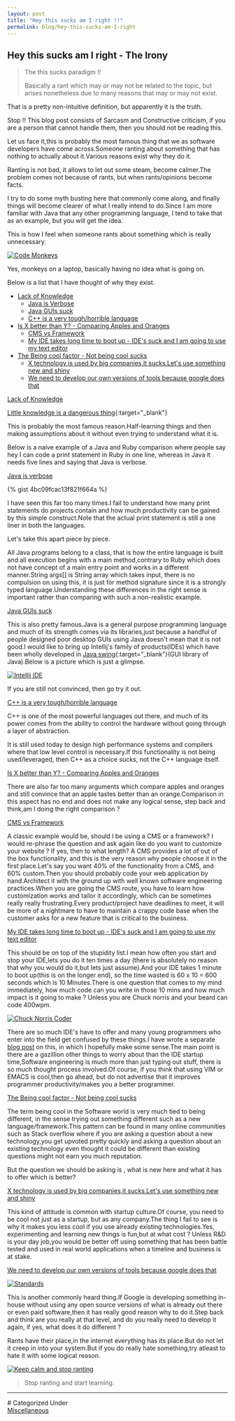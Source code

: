 ```yaml
---
layout: post
title: "Hey this sucks am I right !!"
permalink: blog/hey-this-sucks-am-I-right
---
```


## Hey this sucks am I right - The Irony


>The this sucks paradigm !!
>
>Basically a rant which may or may not be related to the topic, but arises nonetheless due to many reasons that may or may not exist.

That is a pretty non-intuitive definition, but apparently it is the truth.

Stop !! This blog post consists of Sarcasm and Constructive criticism, if you are a person that cannot handle them, then you should not be reading this.

Let us face it,this is probably the most famous thing that we as software developers have come across.Someone ranting about something that has nothing to actually about it.Various reasons exist why they do it.

Ranting is not bad, it allows to let out some steam, become calmer.The problem comes not because of rants, but when rants/opinions become facts.

I try to do some myth busting here that commonly come along, and finally things will become clearer of what I really intend to do.Since I am more familiar with Java that any other programming language, I tend to take that as an example, but you will get the idea.

This is how I feel when someone rants about something which is really unnecessary.

<a class="image" href="/images/code-monkeys.jpg">
<img src="/images/code-monkeys.jpg" alt="Code Monkeys"/>
</a>

<!--break-->

Yes, monkeys on a laptop, basically having no idea what is going on.

Below is a list that I have thought of why they exist.

- <a href="#LackOfKnowledge">Lack of Knowledge</a>
  - <a href="#JavaVerbose">Java is Verbose</a>
  - <a href="#JavaGUI">Java GUIs suck</a>
  - <a href="#ToughC++">C++ is a very tough/horrible language</a>
- <a href="#AppleOrangeCompare">Is X better than Y? - Comparing Apples and Oranges</a>
  - <a href="#CMSVsFramework">CMS vs Framework</a>
  - <a href="#TextEditorVSIDE">My IDE takes long time to boot up - IDE's suck and I am going to use my text editor</a>
- <a href="#BeingCoolFactor">The Being cool factor - Not being cool sucks</a>
  - <a href="#XNewTechnology">X technology is used by big companies,it sucks.Let's use something new and shiny</a>
  - <a href="#GoogleTech">We need to develop our own versions of tools because google does that</a>
  
<a name = "LackOfKnowledge"><u>Lack of Knowledge</u></a>

[Little knowledge is a dangerous thing](http://www.quora.com/What-does-Little-knowledge-is-a-dangerous-thing-mean){:target="_blank"}

This is probably the most famous reason.Half-learning things and then making assumptions about it without even trying to understand what it is.

Below is a naive example of a Java and Ruby comparison where people say hey I can code a print statement in Ruby in one line, whereas in Java it needs five lines and saying that Java is verbose.

<a name= "JavaVerbose"><u>Java is verbose</u></a>

{% gist 4bc09fcac13f821f664a %}
    
I have seen this far too many times.I fail to understand how many print statements do projects contain and how much productivity can be gained by this simple construct.Note that the actual print statement is still a one liner in both the languages.

Let's take this apart piece by piece. 

All Java programs belong to a class, that is how the entire language is built and all execution begins with a main method,contrary to Ruby which does not have concept of a main entry point and works in a different manner.String args[] is String array which takes input, there is no compulsion on using this, it is just for method signature since it is a strongly typed language.Understanding these differences in the right sense is important rather than comparing with such a non-realistic example.

<a name="JavaGUI"><u>Java GUIs suck</u></a>

This is also pretty famous.Java is a general purpose programming language and much of its strength comes via its libraries,just because a handful of people designed poor desktop GUIs using Java doesn't mean that it is not good.I would like to bring up Intellij's family of products(IDEs) which have been wholly developed in
[Java swing](https://github.com/JetBrains/intellij-community){:target="_blank"}(GUI library of Java).Below is a picture which is just a glimpse.

<a class="image" href="/images/intellij-idea.jpg">
  <img src="/images/intellij-idea.jpg" alt="Intellij IDE"/>
</a>

If you are still not convinced, then go try it out.

<a name="ToughC++"><u>C++ is a very tough/horrible language</u></a>

C++ is one of the most powerful languages out there, and much of its power comes from the ability to control the hardware without going through a layer of abstraction.

It is still used today to design high performance systems and compilers where that low level control is necessary.If this functionality is not being used/leveraged, then C++ as a choice sucks, not the C++ language itself.

<a name = "AppleOrangeCompare"><u>Is X better than Y? - Comparing Apples and Oranges</u></a>

There are also far too many arguments which compare apples and oranges and still convince that an apple tastes better than an orange.Comparison in this aspect has no end and does not make any logical sense, step back and think,am I doing the right comparison ?

<a name="CMSVsFramework"><u>CMS vs Framework</u></a>

A classic example would be, should I be using a CMS or a framework? I would re-phrase the question and ask again like do you want to customize your website ? If yes, then to what length? A CMS provides a lot of out of the box functionality, and this is the very reason why people choose it in the first place.Let's say you want 40% of the functionality from  a CMS, and 60% custom.Then you should probably code your web application by hand.Architect it with the ground up with well known software engineering practices.When you are going the CMS route, you have to learn how customization works and tailor it accordingly, which can be sometimes really really frustrating.Every product/project have deadlines to meet, it will be more of a nightmare to have to maintain a crappy code base when the customer asks for a new feature that is critical to the business.

<a name="TextEditorVSIDE"><u>My IDE takes long time to boot up - IDE's suck and I am going to use my text editor</u></a>

This should be on top of the stupidity list.I mean how often you start and stop your IDE,lets you do it ten times a day (there is absolutely no reason that why you would do it,but lets just assume).And your IDE takes 1 minute to boot up(this is on the longer end), so the time wasted is 60 x 10 = 600 seconds which is 10 Minutes.There is one question that comes to my mind immediately, how much code can you write in those 10 mins and how much impact is it going to make ? Unless you are Chuck norris and your beard can code 400wpm.

<a class="image" href="/images/chuck-norris-code.jpg">
<img src="/images/chuck-norris-code.jpg" alt="Chuck Norris Coder"/>
</a>

There are so much IDE's have to offer and many young programmers who enter into the field get confused by these things.I have wrote a separate [blog post](/blog/why-you-should-use-ides-instead-of-text-editors-for-coding) on this, in which I hopefully make some sense.The main point is there are a gazillion other things to worry about than the IDE startup time,Software engineering is much more than just typing out stuff, there is so much thought process involved.Of course, if you think that using VIM or EMACS is cool,then go ahead, but do not advertise that it improves programmer productivity/makes you a better programmer.

<a name="BeingCoolFactor"><u>The Being cool factor - Not being cool sucks</u></a>

The term being cool in the Software world is very much tied to being different, in the sense trying out something different such as a new language/framework.This pattern can be found in many online communities such as Stack overflow where if you are asking a question about a new technology,you get upvoted pretty quickly and asking a question about an existing technology even thought it could be different than existing questions might not earn you much reputation.

But the question we should be asking is , what is new here and what it has to offer which is better?

<a name="XNewTechnology"><u>X technology is used by big companies,it sucks.Let's use something new and shiny</u></a>

This kind of attitude is common with startup culture.Of course, you need to be cool not just as a startup, but as any company.The thing I fail to see is why it makes you less cool if you use already existing technologies.Yes, experimenting and learning new things is fun,but at what cost ? Unless R&amp;D is your day job,you would be better off using something that has been battle tested and used in real world applications when a timeline and business is at stake.

<a name="GoogleTech"><u>We need to develop our own versions of tools because google does that</u></a>

<a class="image" href="http://imgs.xkcd.com/comics/standards.png">
<img src="http://imgs.xkcd.com/comics/standards.png" alt="Standards"/>
</a>

This is another commonly heard thing.If Google is developing something in-house without using any open source versions of what is already out there or even paid software,then it has really good reason why to do it.Step back and think are you really at that level, and do you really need to develop it again, if yes, what does it do different ?

Rants have their place,in the internet everything has its place.But do not let it creep in into your system.But if you do really hate something,try atleast to hate it with some logical reason.

<a class="image" href="/images/keep-calm-stop-ranting.jpg">
<img src="/images/keep-calm-stop-ranting.jpg" alt="Keep calm and stop ranting"/>
</a>

>Stop ranting and start learning.

<hr>
# Categorized Under
<br>
<i class="fa fa-folder-o"></i><a id="category" href="/blog-list?item-1" onClick="nav()">Miscellaneous</a>
